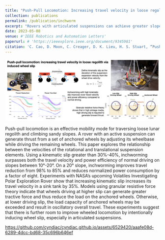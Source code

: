```yaml
---
title: "Push-Pull Locomotion: Increasing travel velocity in loose regolith via induced wheel slip"
collection: publications
permalink: /publication/inchworm
excerpt: "Rovers with articulated suspensions can achieve greater slope-climbing efficiency, and this work characterizes how the coordination of driving and suspension control affects performance, achieving up to an 8x reduction in power consumption on 20° slopes.<br/><img src='/images/inchworm_graphabs.png'>"
date: 2023-05-08
venue: #'IEEE Robotics and Automation Letters'
paperurl: # 'https://ieeexplore.ieee.org/document/9345981'
citation: 'C. Cao, D. Moon, C. Creager, D. K. Lieu, H. S. Stuart, “Push-pull locomotion: Increasing travel velocity in loose regolith via induced wheel slip.” (Under review by Journal of Terramechanics.)'
---
```


<center> 
<img src="/images/inchworm_graphabs.png"> 
</center>

Push-pull locomotion is an effective mobility mode for traversing loose lunar regolith and climbing sandy slopes. A rover with an active suspension can generate thrust from a set of anchored wheels by adjusting its wheelbase while driving the remaining wheels. This paper explores the relationship between the velocities of the rotational and translational suspension elements. Using a kinematic slip greater than 30%-40%, inchworming surpasses both the travel velocity and power efficiency of normal driving on slopes between 10°-20°. On a 20° slope, inchworming improves travel reduction from 98% to 85% and reduces normalized power consumption by a factor of eight. Experiments with NASA’s upcoming Volatiles Investigating Polar Exploration Rover show that increasing kinematic slip increases its travel velocity in a sink tank by 35%. Models using granular resistive force theory indicate that wheels driving at higher slip can generate greater tractive force and thus reduce the load on the anchored wheels. Otherwise, at lower driving slip, the load capacity of anchored wheels may be exceeded and result in oscillatory overall travel. These experiments suggest that there is further room to improve wheeled locomotion by intentionally inducing wheel slip, especially in articulated suspensions.



https://github.com/cyndiac/cyndiac.github.io/assets/6529420/aaafe08d-6289-4dcc-bd68-35c696b646ef

<!-- <video src='https://github.com/cyndiac/cyndiac.github.io/assets/6529420/aaafe08d-6289-4dcc-bd68-35c696b646ef' controls></video> -->

